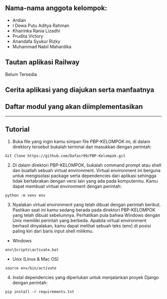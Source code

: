 ## Nama-nama anggota kelompok:
- Ardian
- I Dewa Putu Aditya Rahman
- Khairinka Rania Lizadhi
- Prudita Victory
- Anandafa Syukur Rizky
- Muhammad Nabil Mahardika

## Tautan aplikasi Railway
Belum Tersedia
## Cerita aplikasi yang diajukan serta manfaatnya
## Daftar modul yang akan diimplementasikan
----
## Tutorial

1. Buka file yang ingin kamu simpan file PBP-KELOMPOK ini, di dalam direktory tersebut bukalah terminal dan masukkan dengan perintah:
```
Git Clone https://github.com/Dafasr99/PBP-Kelompok.git
```

2. Di dalam direktori PBP-KELOMPOK, bukalah command prompt atau shell dan buatlah sebuah virtual environment. Virtual environment ini berguna untuk mengisolasi package serta dependencies dari aplikasi sehingga tidak bertabrakan dengan versi lain yang ada pada komputermu. Kamu dapat membuat virtual environment dengan perintah:
```
python -m venv env
```

3. Nyalakan virtual environment yang telah dibuat dengan perintah berikut. Pastikan saat ini kamu sedang berada pada direktori PBP-KELOMPOK yang telah dibuat sebelumnya. Perhatikan pula bahwa Windows dengan Unix memiliki perintah yang berbeda. Apabila virtual environment berhasil dinyalakan, kamu dapat melihat sebuah teks (env) di posisi paling kiri dari baris input shell milikmu.
- Windows 
```
env\Scripts\activate.bat
```
- Unix (Linux & Mac OS)
```
source env/bin/activate
```

4. Instal dependencies yang diperlukan untuk menjalankan proyek Django dengan perintah:
```
pip install -r requirements.txt
```